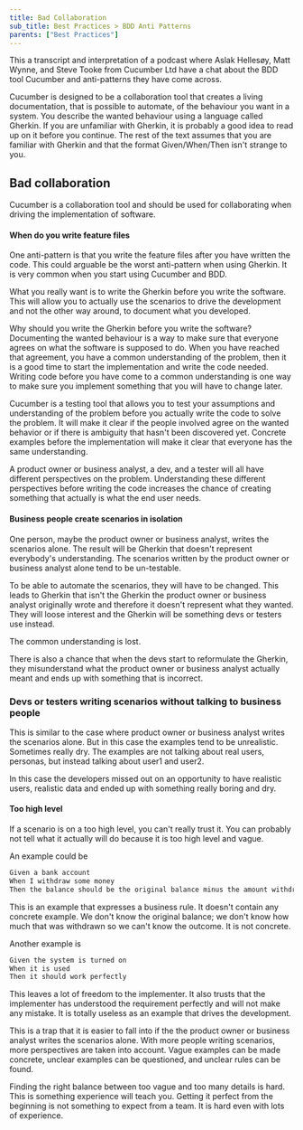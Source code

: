 ```yaml
---
title: Bad Collaboration
sub_title: Best Practices > BDD Anti Patterns
parents: ["Best Practices"]
---
```


This a transcript and interpretation of a podcast where Aslak Hellesøy, Matt Wynne, and Steve Tooke from Cucumber Ltd have a chat about the BDD tool Cucumber and anti-patterns they have come across.

Cucumber is designed to be a collaboration tool that creates a living documentation, that is possible to automate, of the behaviour you want in a system. You describe the wanted behaviour using a language called Gherkin. If you are unfamiliar with Gherkin, it is probably a good idea to read up on it before you continue. The rest of the text assumes that you are familiar with Gherkin and that the format Given/When/Then isn't strange to you.

## Bad collaboration

Cucumber is a collaboration tool and should be used for collaborating when driving the implementation of software.

#### When do you write feature files
One anti-pattern is that you write the feature files after you have written the code. This could arguable be the worst anti-pattern when using Gherkin. It is very common when you start using Cucumber and BDD.

What you really want is to write the Gherkin before you write the software. This will allow you to actually use the scenarios to drive the development and not the other way around, to document what you developed.

Why should you write the Gherkin before you write the software? Documenting the wanted behaviour is a way to make sure that everyone agrees on what the software is supposed to do. When you have reached that agreement, you have a common understanding of the problem, then it is a good time to start the implementation and write the code needed. Writing code before you have come to a common understanding is one way to make sure you implement something that you will have to change later.

Cucumber is a testing tool that allows you to test your assumptions and understanding of the problem before you actually write the code to solve the problem. It will make it clear if the people involved agree on the wanted behavior or if there is ambiguity that hasn't been discovered yet. Concrete examples before the implementation will make it clear that everyone has the same understanding.

A product owner or business analyst, a dev, and a tester will all have different perspectives on the problem. Understanding these different perspectives before writing the code increases the chance of creating something that actually is what the end user needs.

#### Business people create scenarios in isolation
One person, maybe the product owner or business analyst, writes the scenarios alone. The result will be Gherkin that doesn't represent everybody's understanding. The scenarios written by the product owner or business analyst alone tend to be un-testable.

To be able to automate the scenarios, they will have to be changed. This leads to Gherkin that isn't the Gherkin the product owner or business analyst originally wrote and therefore it doesn't represent what they wanted. They will loose interest and the Gherkin will be something devs or testers use instead.

The common understanding is lost.

There is also a chance that when the devs start to reformulate the Gherkin, they misunderstand what the product owner or business analyst actually meant and ends up with something that is incorrect.

### Devs or testers writing scenarios without talking to business people
This is similar to the case where product owner or business analyst writes the scenarios alone. But in this case the examples tend to be unrealistic. Sometimes really dry. The examples are not talking about real users, personas, but instead talking about user1 and user2.

In this case the developers missed out on an opportunity to have realistic users, realistic data and ended up with something really boring and dry.

#### Too high level
If a scenario is on a too high level, you can't really trust it. You can probably not tell what it actually will do because it is too high level and vague.

An example could be

```bash
Given a bank account
When I withdraw some money
Then the balance should be the original balance minus the amount withdrawn
```

This is an example that expresses a business rule. It doesn't contain any concrete example. We don't know the original balance; we don't know how much that was withdrawn so we can't know the outcome. It is not concrete.

Another example is

```bash
Given the system is turned on
When it is used
Then it should work perfectly
```

This leaves a lot of freedom to the implementer. It also trusts that the implementer has understood the requirement perfectly and will not make any mistake. It is totally useless as an example that drives the development.

This is a trap that it is easier to fall into if the the product owner or business analyst writes the scenarios alone. With more people writing scenarios, more perspectives are taken into account. Vague examples can be made concrete, unclear examples can be questioned, and unclear rules can be found.

Finding the right balance between too vague and too many details is hard. This is something experience will teach you. Getting it perfect from the beginning is not something to expect from a team. It is hard even with lots of experience.

